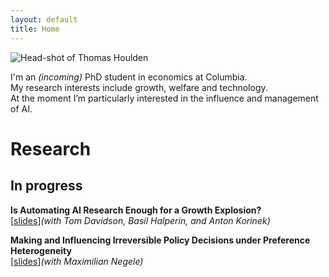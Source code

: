 ```yaml
---
layout: default
title: Home
---
```


<div class="hero" markdown="1">

<img src="/assets/me.jpg" alt="Head-shot of Thomas Houlden" class="headshot">

<div class="bio">

I'm an <em>(incoming)</em> PhD student in economics at Columbia.  
My research interests include growth, welfare and technology.  
At the moment I’m particularly interested in the influence and management of AI.

</div>
</div>

# Research

## In progress

**Is Automating AI Research Enough for a Growth Explosion?**  
[[slides](/assets/papers/ai-growth-explosion-slides.pdf)]*(with Tom Davidson, Basil Halperin, and Anton Korinek)*  

**Making and Influencing Irreversible Policy Decisions under Preference Heterogeneity**  
[[slides](/assets/papers/IrreversibleDecisions_HouldenNegele.pdf)]*(with Maximilian Negele)*  


